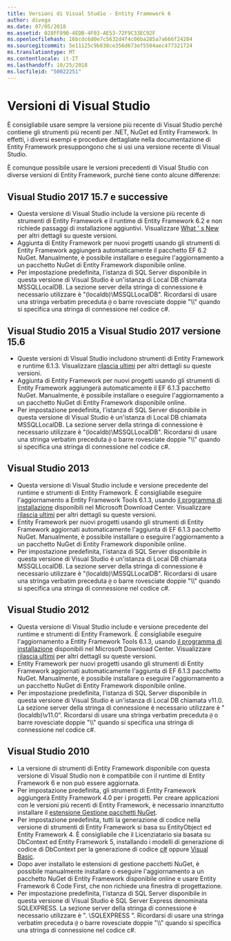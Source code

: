 ```yaml
---
title: Versioni di Visual Studio - Entity Framework 6
author: divega
ms.date: 07/05/2018
ms.assetid: 028FF890-4EDB-4F03-AE53-72F9C33EC92F
ms.openlocfilehash: 16bcdc6d0e7c5632d4f4c06ba285a7a666f24204
ms.sourcegitcommit: 5e11125c9b838ce356d673ef5504aec477321724
ms.translationtype: MT
ms.contentlocale: it-IT
ms.lasthandoff: 10/25/2018
ms.locfileid: "50022251"
---
```

# <a name="visual-studio-releases"></a>Versioni di Visual Studio

È consigliabile usare sempre la versione più recente di Visual Studio perché contiene gli strumenti più recenti per .NET, NuGet ed Entity Framework.
In effetti, i diversi esempi e procedure dettagliate nella documentazione di Entity Framework presuppongono che si usi una versione recente di Visual Studio.

È comunque possibile usare le versioni precedenti di Visual Studio con diverse versioni di Entity Framework, purché tiene conto alcune differenze:

## <a name="visual-studio-2017-157-and-newer"></a>Visual Studio 2017 15.7 e successive

- Questa versione di Visual Studio include la versione più recente di strumenti di Entity Framework e il runtime di Entity Framework 6.2 e non richiede passaggi di installazione aggiuntivi.
Visualizzare [What ' s New](~/ef6/what-is-new/index.md) per altri dettagli su queste versioni.
- Aggiunta di Entity Framework per nuovi progetti usando gli strumenti di Entity Framework aggiungerà automaticamente il pacchetto EF 6.2 NuGet.
Manualmente, è possibile installare o eseguire l'aggiornamento a un pacchetto NuGet di Entity Framework disponibile online.
- Per impostazione predefinita, l'istanza di SQL Server disponibile in questa versione di Visual Studio è un'istanza di Local DB chiamata MSSQLLocalDB.
La sezione server della stringa di connessione è necessario utilizzare è "(localdb)\\MSSQLLocalDB".
Ricordarsi di usare una stringa verbatim preceduta `@` o barre rovesciate doppie "\\\\" quando si specifica una stringa di connessione nel codice c#.  


## <a name="visual-studio-2015-to-visual-studio-2017-156"></a>Visual Studio 2015 a Visual Studio 2017 versione 15.6

- Queste versioni di Visual Studio includono strumenti di Entity Framework e runtime 6.1.3.
Visualizzare [rilascia ultimi](~/ef6/what-is-new/past-releases.md#ef-613) per altri dettagli su queste versioni.
- Aggiunta di Entity Framework per nuovi progetti usando gli strumenti di Entity Framework aggiungerà automaticamente il EF 6.1.3 pacchetto NuGet.
Manualmente, è possibile installare o eseguire l'aggiornamento a un pacchetto NuGet di Entity Framework disponibile online.
- Per impostazione predefinita, l'istanza di SQL Server disponibile in questa versione di Visual Studio è un'istanza di Local DB chiamata MSSQLLocalDB.
La sezione server della stringa di connessione è necessario utilizzare è "(localdb)\\MSSQLLocalDB".
Ricordarsi di usare una stringa verbatim preceduta `@` o barre rovesciate doppie "\\\\" quando si specifica una stringa di connessione nel codice c#.  


## <a name="visual-studio-2013"></a>Visual Studio 2013
- Questa versione di Visual Studio include e versione precedente del runtime e strumenti di Entity Framework.
È consigliabile eseguire l'aggiornamento a Entity Framework Tools 6.1.3, usando [il programma di installazione](https://www.microsoft.com/download/details.aspx?id=40762) disponibili nel Microsoft Download Center.
Visualizzare [rilascia ultimi](~/ef6/what-is-new/past-releases.md#ef-613) per altri dettagli su queste versioni.
- Entity Framework per nuovi progetti usando gli strumenti di Entity Framework aggiornati automaticamente l'aggiunta di EF 6.1.3 pacchetto NuGet.
Manualmente, è possibile installare o eseguire l'aggiornamento a un pacchetto NuGet di Entity Framework disponibile online.
- Per impostazione predefinita, l'istanza di SQL Server disponibile in questa versione di Visual Studio è un'istanza di Local DB chiamata MSSQLLocalDB.
La sezione server della stringa di connessione è necessario utilizzare è "(localdb)\\MSSQLLocalDB".
Ricordarsi di usare una stringa verbatim preceduta `@` o barre rovesciate doppie "\\\\" quando si specifica una stringa di connessione nel codice c#.  

## <a name="visual-studio-2012"></a>Visual Studio 2012

- Questa versione di Visual Studio include e versione precedente del runtime e strumenti di Entity Framework.
È consigliabile eseguire l'aggiornamento a Entity Framework Tools 6.1.3, usando [il programma di installazione](https://www.microsoft.com/download/details.aspx?id=40762) disponibili nel Microsoft Download Center.
Visualizzare [rilascia ultimi](~/ef6/what-is-new/past-releases.md#ef-613) per altri dettagli su queste versioni.
- Entity Framework per nuovi progetti usando gli strumenti di Entity Framework aggiornati automaticamente l'aggiunta di EF 6.1.3 pacchetto NuGet.
Manualmente, è possibile installare o eseguire l'aggiornamento a un pacchetto NuGet di Entity Framework disponibile online.
- Per impostazione predefinita, l'istanza di SQL Server disponibile in questa versione di Visual Studio è un'istanza di Local DB chiamata v11.0.
La sezione server della stringa di connessione è necessario utilizzare è "(localdb)\\v11.0".
Ricordarsi di usare una stringa verbatim preceduta `@` o barre rovesciate doppie "\\\\" quando si specifica una stringa di connessione nel codice c#.  

## <a name="visual-studio-2010"></a>Visual Studio 2010

- La versione di strumenti di Entity Framework disponibile con questa versione di Visual Studio non è compatibile con il runtime di Entity Framework 6 e non può essere aggiornata.
- Per impostazione predefinita, gli strumenti di Entity Framework aggiungerà Entity Framework 4.0 per i progetti.
Per creare applicazioni con le versioni più recenti di Entity Framework, è necessario innanzitutto installare il [estensione Gestione pacchetti NuGet](https://marketplace.visualstudio.com/items?itemName=NuGetTeam.NuGetPackageManager).
- Per impostazione predefinita, tutti la generazione di codice nella versione di strumenti di Entity Framework si basa su EntityObject ed Entity Framework 4.
È consigliabile che il Licenziatario sia basata su DbContext ed Entity Framework 5, installando i modelli di generazione di codice di DbContext per la generazione di codice [c#](https://marketplace.visualstudio.com/items?itemName=EntityFrameworkTeam.EF5xDbContextGeneratorforC) oppure [Visual Basic](https://marketplace.visualstudio.com/items?itemName=EntityFrameworkTeam.EF5xDbContextGeneratorforVBNET).
- Dopo aver installato le estensioni di gestione pacchetti NuGet, è possibile manualmente installare o eseguire l'aggiornamento a un pacchetto NuGet di Entity Framework disponibile online e usare Entity Framework 6 Code First, che non richiede una finestra di progettazione.
- Per impostazione predefinita, l'istanza di SQL Server disponibile in questa versione di Visual Studio è SQL Server Express denominata SQLEXPRESS.
La sezione server della stringa di connessione è necessario utilizzare è ". \\SQLEXPRESS ".
Ricordarsi di usare una stringa verbatim preceduta `@` o barre rovesciate doppie "\\\\" quando si specifica una stringa di connessione nel codice c#.
